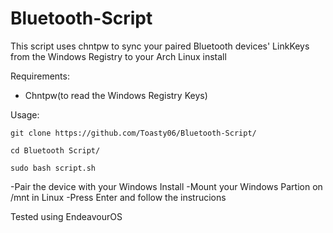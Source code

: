 # Bluetooth-Script

This script uses chntpw to sync your paired Bluetooth devices' LinkKeys from the Windows Registry to your Arch Linux install

Requirements:
- Chntpw(to read the Windows Registry Keys)

Usage:
```
git clone https://github.com/Toasty06/Bluetooth-Script/
```
```
cd Bluetooth Script/
```
```
sudo bash script.sh
```
-Pair the device with your Windows Install
-Mount your Windows Partion on /mnt in Linux
-Press Enter and follow the instrucions

Tested using EndeavourOS
